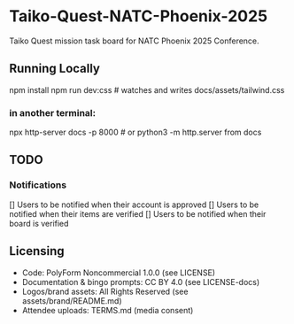 # Taiko-Quest-NATC-Phoenix-2025
Taiko Quest mission task board for NATC Phoenix 2025 Conference.

## Running Locally
npm install
npm run dev:css   # watches and writes docs/assets/tailwind.css
### in another terminal:
npx http-server docs -p 8000   # or python3 -m http.server from docs

## TODO
### Notifications
[] Users to be notified when their account is approved
[] Users to be notified when their items are verified
[] Users to be notified when their board is verified

## Licensing

- Code: PolyForm Noncommercial 1.0.0 (see LICENSE)
- Documentation & bingo prompts: CC BY 4.0 (see LICENSE-docs)
- Logos/brand assets: All Rights Reserved (see assets/brand/README.md)
- Attendee uploads: TERMS.md (media consent)
